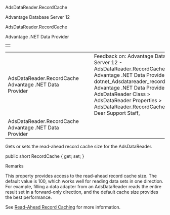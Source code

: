 AdsDataReader.RecordCache




Advantage Database Server 12  

AdsDataReader.RecordCache

Advantage .NET Data Provider

|  |
| --- |
|  |

|  |  |  |  |  |
| --- | --- | --- | --- | --- |
| AdsDataReader.RecordCache  Advantage .NET Data Provider |  |  | Feedback on: Advantage Database Server 12 - AdsDataReader.RecordCache Advantage .NET Data Provider dotnet\_Adsdatareader\_recordcache Advantage .NET Data Provider > AdsDataReader Class > AdsDataReader Properties > AdsDataReader.RecordCache / Dear Support Staff, |  |
| AdsDataReader.RecordCache  Advantage .NET Data Provider |  |  |  |  |

Gets or sets the read-ahead record cache size for the AdsDataReader.

public short RecordCache { get; set; }

Remarks

This property provides access to the read-ahead record cache size. The default value is 100, which works well for reading data sets in one direction. For example, filling a data adapter from an AdsDataReader reads the entire result set in a forward-only direction, and the default cache size provides the best performance.

See [Read-Ahead Record Caching](master_read_ahead_record_caching.htm) for more information.